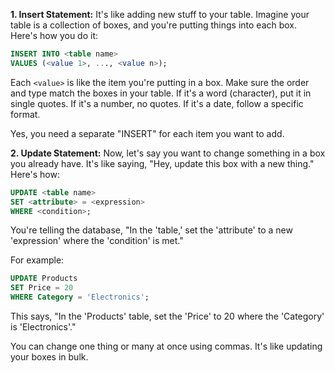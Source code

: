 **1. Insert Statement:**
It's like adding new stuff to your table. Imagine your table is a collection of boxes, and you're putting things into each box. Here's how you do it:

```sql
INSERT INTO <table name>
VALUES (<value 1>, ..., <value n>);
```

Each `<value>` is like the item you're putting in a box. Make sure the order and type match the boxes in your table. If it's a word (character), put it in single quotes. If it's a number, no quotes. If it's a date, follow a specific format.

Yes, you need a separate "INSERT" for each item you want to add.

**2. Update Statement:**
Now, let's say you want to change something in a box you already have. It's like saying, "Hey, update this box with a new thing." Here's how:

```sql
UPDATE <table name>
SET <attribute> = <expression>
WHERE <condition>;
```

You're telling the database, "In the 'table,' set the 'attribute' to a new 'expression' where the 'condition' is met."

For example:
```sql
UPDATE Products
SET Price = 20
WHERE Category = 'Electronics';
```

This says, "In the 'Products' table, set the 'Price' to 20 where the 'Category' is 'Electronics'."

You can change one thing or many at once using commas. It's like updating your boxes in bulk.